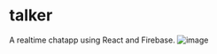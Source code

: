 # talker
A realtime chatapp using React and Firebase.
![image](https://github.com/yom4n/talker/assets/27628105/ed6f07fb-f0a4-43b2-a35e-ff003468f89a)
